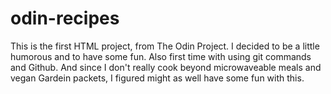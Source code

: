 # odin-recipes
This is the first HTML project, from The Odin Project. I decided to be a little humorous and to have some fun. Also first time with using git commands and Github. And since I don't really cook beyond microwaveable meals and vegan Gardein
packets, I figured might as well have some fun with this. 